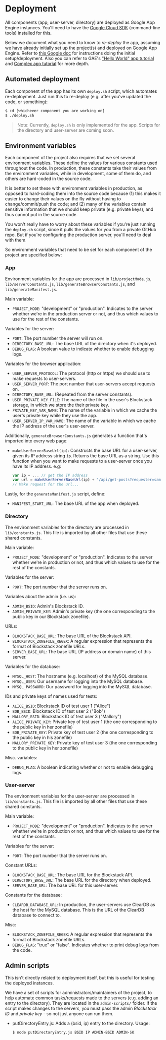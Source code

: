 # Deployment

All components (app, user-server, directory) are deployed as Google App Engine instances. You'll need to have the [Google Cloud SDK](https://cloud.google.com/sdk/docs/) (command-line tools) installed for this.

Below we document what you need to know to *re-deploy* the app, assuming we have already initially set up the project(s) and deployed on Google App Engine. Refer to [this Google doc](https://docs.google.com/document/d/1HEz8ke7DDHz3HShVo8a9Hojq1TtEkDl_qS5K6n7w0hc/edit) for instructions doing the initial setup/deployment. Also you can refer to GAE's ["Hello World" app tutorial](https://cloud.google.com/nodejs/getting-started/hello-world) and [Complex app tutorial](https://cloud.google.com/nodejs/getting-started/hello-world) for more depth.

## Automated deployment

Each component of the app has its own `deploy.sh` script, which automates re-deployment. Just run this to re-deploy (e.g. after you've updated the code, or something):

```bash
$ cd [whichever component you are working on]
$ ./deploy.sh
```

> Note: Currently, `deploy.sh` is only implemented for the app. Scripts for the directory and user-server are coming soon.

## Environment variables

Each component of the project also requires that we set several environment variables. These define the values for various constants used throughout the code. In production, these constants take their values from the environment variables, while in development, some of them do, and others are hard-coded in the source code.

It is better to set these with environment variables in production, as opposed to hard-coding them into the source code because (1) this makes it easier to change their values on the fly without having to change/commit/push the code; and (2) many of the variables contain sensitive information that we should keep private (e.g. private keys), and thus cannot put in the source code.

You won't really have to worry about these variables if you're just running the `deploy.sh` script, since it pulls the values for you from a private GitHub repo. But if you're configuring the production server, you'll need to deal with them.

So environment variables that need to be set for each component of the project are specified below:

### App

Environment variables for the app are processed in `lib/projectMode.js`, `lib/serverConstants.js`, `lib/generateBrowserConstants.js`, and `lib/generateManifest.js`.

Main variable:

- `PROJECT_MODE`: "development" or "production". Indicates to the server whether we're in the production server or not, and thus which values to use for the rest of the constants.

Variables for the server:

- `PORT`: The port number the server will run on.
- `DIRECTORY_BASE_URL`: The base URL of the directory when it's deployed.
- `DEBUG_FLAG`: A boolean value to indicate whether to enable debugging logs.

Variables for the browser application:

- `USER_SERVER_PROTOCOL`: The protocol (http or https) we should use to make requests to user-servers.
- `USER_SERVER_PORT`: The port number that user-servers accept requests on.
- `DIRECTORY_BASE_URL`: (Repeated from the server constants).
- `USER_PRIVATE_KEY_FILE`: The name of the file in the user's Blockstack storage, in which we store the their private key.
- `PRIVATE_KEY_VAR_NAME`: The name of the variable in which we cache the user's private key while they use the app.
- `USER_SERVER_IP_VAR_NAME`: The name of the variable in which we cache the IP address of the user's user-server.

Additionally, `generateBrowserConstants.js` generates a function that's imported into every web page:

- `makeUserServerBaseUrl(ip)`: Constructs the base URL for a user-server, given its IP address string `ip`. Returns the base URL as a string. Use this function when you want to make requests to a user-server once you have its IP address. e.g:
  ```javascript
  var ip = ... // get the IP address
  var url = makeUserServerBaseUrl(ip) + '/api/get-posts?requester=sample.id'
  // Make request for the url...
  ```

Lastly, for the `generateManifest.js` script, define:

- `MANIFEST_START_URL`: The base URL of the app when deployed.

### Directory

The environment variables for the directory are processed in `lib/constants.js`. This file is imported by all other files that use these shared constants.

Main variable:

- `PROJECT_MODE`: "development" or "production". Indicates to the server whether we're in production or not, and thus which values to use for the rest of the constants.

Variables for the server:

- `PORT`: The port number that the server runs on.

Variables about the admin (i.e. us):

- `ADMIN_BSID`: Admin's Blockstack ID.
- `ADMIN_PRIVATE_KEY`: Admin's private key (the one corresponding to the public key in our Blockstack zonefile).

URLs:

- `BLOCKSTACK_BASE_URL`: The base URL of the Blockstack API.
- `BLOCKSTACK_ZONEFILE_REGEX`: A regular expression that represents the format of Blockstack zonefile URLs.
- `SERVER_BASE_URL`: The base URL (IP address or domain name) of this server.

Variables for the database:

- `MYSQL_HOST`: The hostname (e.g. localhost) of the MySQL database.
- `MYSQL_USER`: Our username for logging into the MySQL database.
- `MYSQL_PASSWORD`: Our password for logging into the MySQL database.

IDs and private keys of names used for tests:

- `ALICE_BSID`: Blockstack ID of test user 1 ("Alice")
- `BOB_BSID`: Blockstack ID of test user 2 ("Bob")
- `MALLORY_BSID`: Blockstack ID of test user 3 ("Mallory")
- `ALICE_PRIVATE_KEY`: Private key of test user 1 (the one corresponding to the public key in her zonefile)
- `BOB_PRIVATE_KEY`: Private key of test user 2 (the one corresponding to the public key in his zonefile)
- `MALLORY_PRIVATE_KEY`: Private key of test user 3 (the one corresponding to the public key in her zonefile)

Misc. variables:

- `DEBUG_FLAG`: A boolean indicating whether or not to enable debugging logs.


### User-server

The environment variables for the user-server are processed in `lib/constants.js`. This file is imported by all other files that use these shared constants.

Main variable:

- `PROJECT_MODE`: "development" or "production". Indicates to the server whether we're in production or not, and thus which values to use for the rest of the constants.

Variables for the server:

- `PORT`: The port number that the server runs on.

Constant URLs:

- `BLOCKSTACK_BASE_URL`: The base URL for the Blockstack API.
- `DIRECTORY_BASE_URL`: The base URL for the directory when deployed.
- `SERVER_BASE_URL`: The base URL for this user-server.

Constants for the database:

- `CLEARDB_DATABASE_URL`: In production, the user-servers use ClearDB as the host for the MySQL database. This is the URL of the ClearDB database to connect to.

Misc:

- `BLOCKSTACK_ZONEFILE_REGEX`: A regular expression that represents the format of Blockstack zonefile URLs.
- `DEBUG_FLAG`: "true" or "false". Indicates whether to print debug logs from the code.


## Admin scripts

This isn't directly related to deployment itself, but this is useful for testing the deployed instances.

We have a set of scripts for administrators/maintainers of the project, to help automate common tasks/requests made to the servers (e.g. adding an entry to the directory). They are located in the `admin-scripts/` folder. If the script makes changes to the servers, you must pass the admin *Blockstack ID* and *private key* - so not just anyone can run them.

- putDirectoryEntry.js: Adds a (bsid, ip) entry to the directory. Usage:
  ```bash
  $ node putDirectoryEntry.js BSID IP ADMIN-BSID ADMIN-SK
  ```
